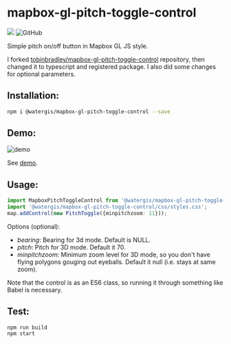 # mapbox-gl-pitch-toggle-control
![](https://github.com/watergis/mapbox-gl-pitch-toggle-control/workflows/Node.js%20Package/badge.svg)
![GitHub](https://img.shields.io/github/license/watergis/mapbox-gl-pitch-toggle-control)

Simple pitch on/off button in Mapbox GL JS style. 

I forked [tobinbradley/mapbox-gl-pitch-toggle-control](https://github.com/tobinbradley/mapbox-gl-pitch-toggle-control) repository, then changed it to typescript and registered package. I also did some changes for optional parameters.

## Installation:

```bash
npm i @watergis/mapbox-gl-pitch-toggle-control --save
```
## Demo:

![demo](https://i.imgur.com/iW7CQ23.gif)

See [demo](https://watergis.github.io/mapbox-gl-pitch-toggle-control/).

## Usage:
```ts
import MapboxPitchToggleControl from '@watergis/mapbox-gl-pitch-toggle-control';
import '@watergis/mapbox-gl-pitch-toggle-control/css/styles.css';
map.addControl(new PitchToggle({minpitchzoom: 11})); 
```

Options (optional):

*   *bearing*: Bearing for 3d mode. Default is NULL.
*   *pitch*: Pitch for 3D mode. Default it 70.
*   *minpitchzoom*: Minimum zoom level for 3D mode, so you don't have flying polygons gouging out eyeballs. Default it null (i.e. stays at same zoom).

Note that the control is as an ES6 class, so running it through something like Babel is necessary.

## Test:

```
npm run build
npm start
```
